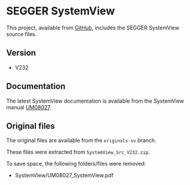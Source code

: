 # SEGGER SystemView

This project, available from [GitHub](https://github.com/xpacks),
includes the SEGGER SystemView source files.

## Version

* V232

## Documentation

The latest SystemView documentation is available from
the SystemView manual [UM08027](https://www.segger.com/downloads/free_tools/UM08027_SystemView.pdf).

## Original files

The original files are available from the `originals-sv` branch.

These files were extracted from `SystemView_Src_V232.zip`.

To save space, the following folders/files were removed:

* SystemView/UM08027_SystemView.pdf

